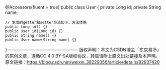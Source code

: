 @Accessors(fluent = true)
public class User {
    private Long id;
    private String name;
    
    // 生成的getter和setter方法如下，方法体略
    public Long id() {}
    public User id(Long id) {}
    public String name() {}
    public User name(String name) {}
}
————————————————
版权声明：本文为CSDN博主「东京易冷」的原创文章，遵循CC 4.0 BY-SA版权协议，转载请附上原文出处链接及本声明。
原文链接：https://blog.csdn.net/weixin_38229356/article/details/82937420
